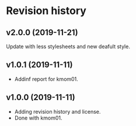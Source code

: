 Revision history
=========================


v2.0.0 (2019-11-21)
-----------------------

Update with less stylesheets and new deafult style. 


v1.0.1 (2019-11-11)
---------------------

* Addinf report for kmom01.

v1.0.0 (2019-11-11)
---------------------

* Adding revision history and license.
* Done with kmom01.
